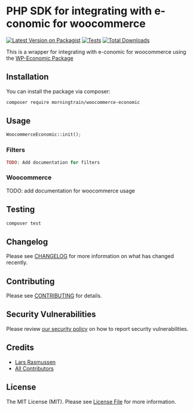 # PHP SDK for integrating with e-conomic for woocommerce

[![Latest Version on Packagist](https://img.shields.io/packagist/v/morning-train/woocommerce-economic.svg?style=flat-square)](https://packagist.org/packages/morning-train/woocommerce-economic)
[![Tests](https://img.shields.io/github/actions/workflow/status/morning-train/woocommerce-economic/run-tests.yml?branch=main&label=tests&style=flat-square)](https://github.com/morning-train/woocommerce-economic/actions/workflows/run-tests.yml)
[![Total Downloads](https://img.shields.io/packagist/dt/morning-train/woocommerce-economic.svg?style=flat-square)](https://packagist.org/packages/morning-train/woocommerce-economic)

This is a wrapper for integrating with e-conomic for woocommerce using the [WP-Economic Package](https://github.com/Morning-Train/wp-e-conomic)

## Installation

You can install the package via composer:

```bash
composer require morningtrain/woocommerce-economic
```

## Usage

```php
WoocommerceEconomic::init();
```

### Filters

```php
TODO: Add documentation for filters
```

### Woocommerce
TODO: add documentation for woocommerce usage

## Testing

```bash
composer test
```

## Changelog

Please see [CHANGELOG](CHANGELOG.md) for more information on what has changed recently.

## Contributing

Please see [CONTRIBUTING](https://github.com/spatie/.github/blob/main/CONTRIBUTING.md) for details.

## Security Vulnerabilities

Please review [our security policy](../../security/policy) on how to report security vulnerabilities.

## Credits

- [Lars Rasmussen](https://github.com/larasmorningtrain)
- [All Contributors](../../contributors)

## License

The MIT License (MIT). Please see [License File](LICENSE.md) for more information.
